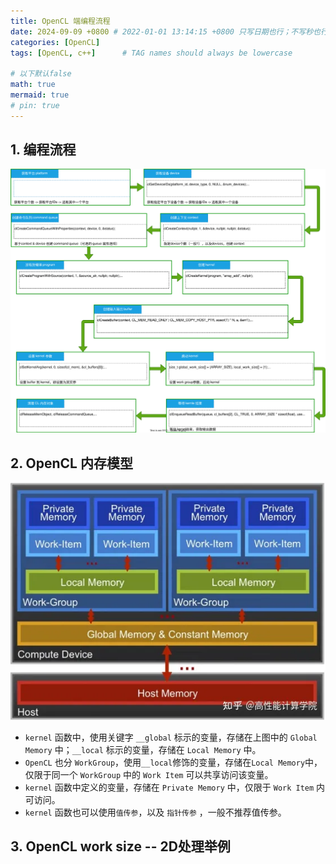 ```yaml
---
title: OpenCL 端编程流程
date: 2024-09-09 +0800 # 2022-01-01 13:14:15 +0800 只写日期也行；不写秒也行；这样也行 2022-03-09T00:55:42+08:00
categories: [OpenCL]
tags: [OpenCL, c++]      # TAG names should always be lowercase

# 以下默认false
math: true
mermaid: true
# pin: true
---
```


## 1. 编程流程

![OpenCL 端编程流程](/assets/drawio/opencl-programing-flow.drawio.svg)

## 2. OpenCL 内存模型

![opencl-memory-model](/assets/images/opencl/opencl内存模型.png)

* `kernel` 函数中，使用关键字 `__global` 标示的变量，存储在上图中的 `Global Memory` 中；`__local` 标示的变量，存储在 `Local Memory` 中。
* `OpenCL` 也分 `WorkGroup`，使用`__local`修饰的变量，存储在`Local Memory`中，仅限于同一个 `WorkGroup` 中的 `Work Item` 可以共享访问该变量。
* `kernel` 函数中定义的变量，存储在 `Private Memory` 中，仅限于 `Work Item` 内可访问。
* `kernel` 函数也可以使用`值传参`，以及 `指针传参` ，一般不推荐值传参。

## 3. OpenCL work size -- 2D处理举例

